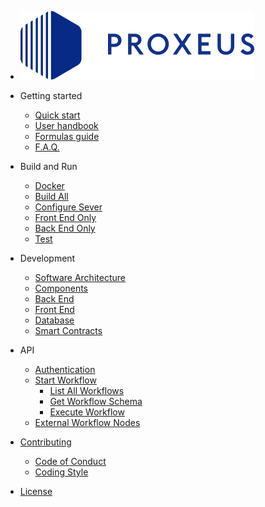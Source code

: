 - ![logo](_media/proxeus_logo.svg)

- Getting started

    - [Quick start](quickstart.md)
    - [User handbook](handbook.md)
    - [Formulas guide](formulas.md)
    - [F.A.Q.](faq.md)

- Build and Run

    - [Docker](build_docker.md)
    - [Build All](build_all.md)
    - [Configure Sever](configure.md)
    - [Front End Only](build_frontend.md)
    - [Back End Only](build_backend.md)
    - [Test](test.md)

- Development

    - [Software Architecture](architecture.md)
    - [Components](components.md)
    - [Back End](backend.md)
    - [Front End](frontend.md)
    - [Database](database.md)
    - [Smart Contracts](contract_deployment.md)

- API

    - [Authentication](api_auth.md)
    - [Start Workflow](api_start_workflow.md) 
        - [List All Workflows](api_list_all_workflows.md)
        - [Get Workflow Schema](api_get_workflow_schema.md)
        - [Execute Workflow](api_execute_workflow.md)
    - [External Workflow Nodes](external_workflow_nodes.md)

- [Contributing](contributing.md)
    - [Code of Conduct](code_of_conduct.md)
    - [Coding Style](coding_style.md)

- [License](license.md)
